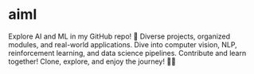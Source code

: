 # aiml
Explore AI and ML in my GitHub repo! 🚀 Diverse projects, organized modules, and real-world applications. Dive into computer vision, NLP, reinforcement learning, and data science pipelines. Contribute and learn together! Clone, explore, and enjoy the journey! 🤖✨
